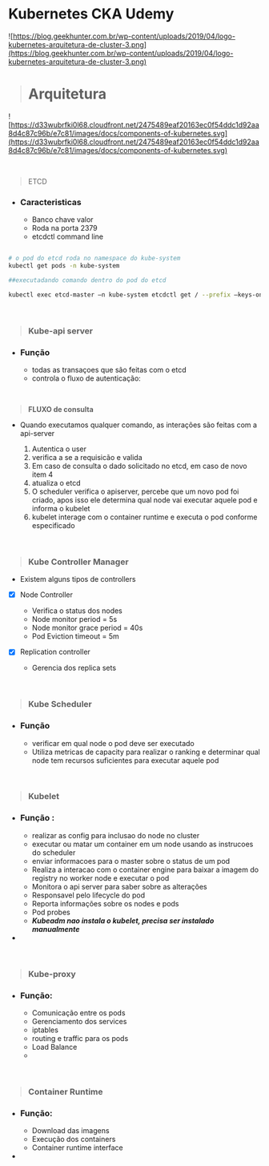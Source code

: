  # Kubernetes CKA Udemy


![https://blog.geekhunter.com.br/wp-content/uploads/2019/04/logo-kubernetes-arquitetura-de-cluster-3.png](https://blog.geekhunter.com.br/wp-content/uploads/2019/04/logo-kubernetes-arquitetura-de-cluster-3.png)




> # Arquitetura 


![https://d33wubrfki0l68.cloudfront.net/2475489eaf20163ec0f54ddc1d92aa8d4c87c96b/e7c81/images/docs/components-of-kubernetes.svg](https://d33wubrfki0l68.cloudfront.net/2475489eaf20163ec0f54ddc1d92aa8d4c87c96b/e7c81/images/docs/components-of-kubernetes.svg)


<br> 

> ETCD
 - ### Caracteristicas
    -   Banco chave valor 
    -   Roda na porta 2379
    -   etcdctl command line 
     
``` bash

# o pod do etcd roda no namespace do kube-system
kubectl get pods -n kube-system

##executadando comando dentro do pod do etcd

kubectl exec etcd-master –n kube-system etcdctl get / --prefix –keys-only

```
<br>

> ### Kube-api server
  - ### Função
    -   todas as transaçoes que são feitas com o etcd 
    - controla o fluxo de autenticação:
  
  <br>

  >**FLUXO de consulta**
   - Quando executamos qualquer comando, as interações são feitas com a api-server 

      1. Autentica o user
      1. verifica a se a requisicão e valida
      2. Em caso de consulta o dado solicitado no etcd, em caso de novo item 4
      3. atualiza o etcd
      4. O scheduler verifica o apiserver, percebe que um novo pod foi criado, apos isso ele determina qual node vai executar aquele pod e informa o kubelet 
      5. kubelet interage com o container runtime e executa o pod conforme especificado
 

<br>




> ### Kube Controller Manager 


- Existem alguns tipos de controllers

- [x] Node Controller
  - Verifica o status dos nodes
  - Node monitor period = 5s
  - Node monitor grace period = 40s
  - Pod Eviction timeout = 5m 

- [x] Replication controller 
  - Gerencia dos replica sets


<br>


> ### Kube Scheduler
  - ### Função
    -  verificar em qual node o pod deve ser executado
    - Utiliza metricas de capacity para realizar o ranking e determinar qual node tem recursos suficientes para executar aquele pod 


<br>

> ### Kubelet 
  - ### Função : 
    -  realizar as config para inclusao do node no cluster 
    -  executar ou matar um container em um node usando as instrucoes do scheduler
    -  enviar informacoes para o master sobre o status de um pod 
    - Realiza a interacao com o container engine para baixar a imagem do registry no worker node e executar o pod 
    - Monitora  o api server para saber sobre as alterações
    - Responsavel pelo lifecycle do pod
    - Reporta informações sobre os nodes e pods 
    - Pod probes
    - ***Kubeadm nao instala o kubelet, precisa ser instalado manualmente***
- 
    
<br>

> ### Kube-proxy
  - ### Função:
    - Comunicação entre os pods 
    - Gerenciamento dos services 
    - iptables 
    - routing e traffic para os pods 
    - Load Balance
    - 


<br>

> ### Container Runtime
  - ### Função:
    - Download das imagens
    - Execução dos containers
    - Container runtime interface
  - 
